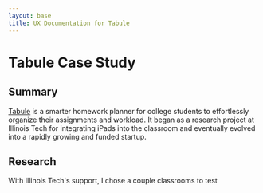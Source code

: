 ```yaml
---
layout: base
title: UX Documentation for Tabule
---
```


# Tabule Case Study

## Summary

[Tabule](http://tabuleapp.com) is a smarter homework planner for college students to effortlessly organize their assignments and workload. It began as a research project at Illinois Tech for integrating iPads into the classroom and eventually evolved into a rapidly growing and funded startup.

## Research

With Illinois Tech's support, I chose a couple classrooms to test 